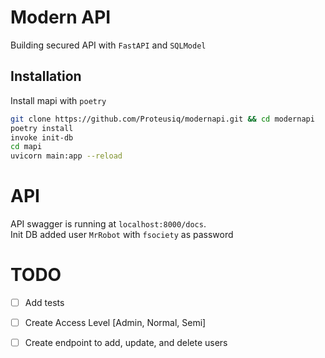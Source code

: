 
# Modern API

Building secured API with `FastAPI` and `SQLModel`




## Installation

Install mapi with `poetry`

```bash
git clone https://github.com/Proteusiq/modernapi.git && cd modernapi
poetry install
invoke init-db
cd mapi
uvicorn main:app --reload  
```

# API
API swagger is running at `localhost:8000/docs`. <br>
Init DB added user `MrRobot` with `fsociety` as password 

# TODO
* [ ] Add tests
* [ ] Create Access Level [Admin, Normal, Semi]
* [ ] Create endpoint to add, update, and delete users 

    